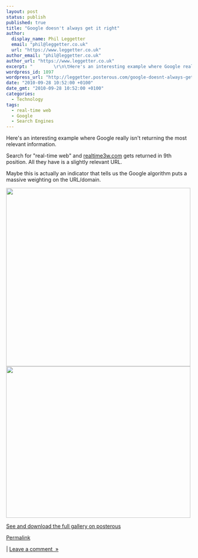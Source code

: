 ```yaml
---
layout: post
status: publish
published: true
title: "Google doesn't always get it right"
author:
  display_name: Phil Leggetter
  email: "phil@leggetter.co.uk"
  url: "https://www.leggetter.co.uk"
author_email: "phil@leggetter.co.uk"
author_url: "https://www.leggetter.co.uk"
excerpt: "        \r\n\tHere's an interesting example where Google really isn't returning the most relevant information.\r\n\r\nSearch for \"real-time web\" and realtime3w.com gets returned in 9th position. All they have is a slightly relevant URL.\r\n\r\nMaybe this is actually ..."
wordpress_id: 1897
wordpress_url: "http://leggetter.posterous.com/google-doesnt-always-get-it-right"
date: "2010-09-28 10:52:00 +0100"
date_gmt: "2010-09-28 10:52:00 +0100"
categories:
  - Technology
tags:
  - real-time web
  - Google
  - Search Engines
---
```


<p><p>Here's an interesting example where Google really isn't returning the most relevant information.</p>
<p />
<div>Search for "real-time web" and <a href="http://realtime3w.com">realtime3w.com</a> gets returned in 9th position. All they have is a slightly relevant URL.</div>
<p />
<div>Maybe this is actually an indicator that tells us the Google algorithm puts a massive weighting on the URL/domain.</div>
<p><a href='http://posterous.com/getfile/files.posterous.com/temp-2010-09-28/afgdjsDtuAdosfwpwcEdidjCnImEjhEEoJshJreAgkJpJhovvDwICpeBJAIv/GoogleFailure.png.scaled1000.png'><img src="http://posterous.com/getfile/files.posterous.com/temp-2010-09-28/afgdjsDtuAdosfwpwcEdidjCnImEjhEEoJshJreAgkJpJhovvDwICpeBJAIv/GoogleFailure.png.scaled500.png" width="500" height="484"/></a><br />
<a href='http://posterous.com/getfile/files.posterous.com/leggetter/pzTtBW9YyNvWYhOPzmDy0uFZmLDEXmb0nNN1bPQxs6cSy5efBzo0FoEN9F5A/RealTime3W.png'><img src="http://posterous.com/getfile/files.posterous.com/leggetter/kLjlLVpjBxaVNhpy2QW54xX5likKTSjHx4AoHIDTaDJheUgPTGDMUkZsVLUM/RealTime3W.png.scaled.500.jpg" width="500" height="411"/></a></p>
<div><a href='http://leggetter.posterous.com/google-doesnt-always-get-it-right'>See and download the full gallery on posterous</a></div></p>
<p><a href="http://leggetter.posterous.com/google-doesnt-always-get-it-right">Permalink</a> </p>
<p>	| <a href="http://leggetter.posterous.com/google-doesnt-always-get-it-right#comment">Leave a comment&nbsp;&nbsp;&raquo;</a></p>
